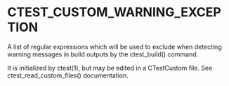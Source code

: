   

# CTEST_CUSTOM_WARNING_EXCEPTION  
A list of regular expressions which will be used to exclude when detecting
warning messages in build outputs by the ctest_build() command.  

It is initialized by ctest(1), but may be edited in a CTestCustom
file. See ctest_read_custom_files() documentation.  

